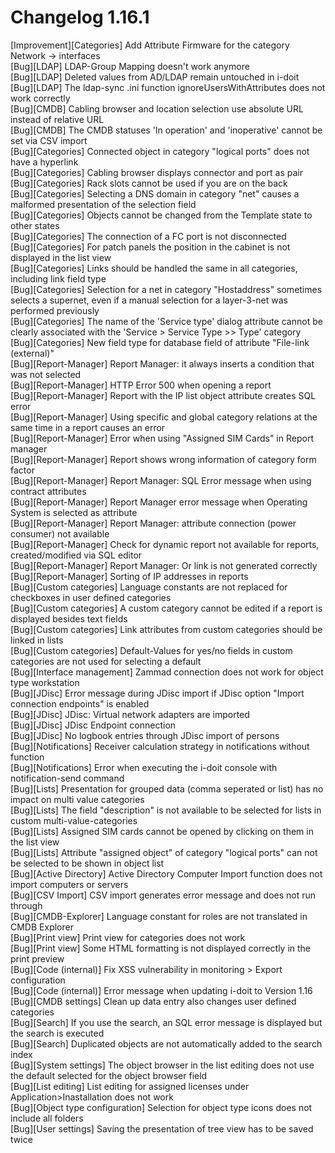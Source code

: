 # Changelog 1.16.1

[Improvement][Categories] Add Attribute Firmware for the category Network -> interfaces  
[Bug][LDAP] LDAP-Group Mapping doesn't work anymore  
[Bug][LDAP] Deleted values from AD/LDAP remain untouched in i-doit  
[Bug][LDAP] The ldap-sync .ini function ignoreUsersWithAttributes does not work correctly  
[Bug][CMDB] Cabling browser and location selection use absolute URL instead of relative URL  
[Bug][CMDB] The CMDB statuses 'In operation' and 'inoperative' cannot be set via CSV import  
[Bug][Categories] Connected object in category "logical ports" does not have a hyperlink  
[Bug][Categories] Cabling browser displays connector and port as pair  
[Bug][Categories] Rack slots cannot be used if you are on the back  
[Bug][Categories] Selecting a DNS domain in category "net" causes a malformed presentation of the selection field  
[Bug][Categories] Objects cannot be changed from the Template state to other states  
[Bug][Categories] The connection of a FC port is not disconnected  
[Bug][Categories] For patch panels the position in the cabinet is not displayed in the list view  
[Bug][Categories] Links should be handled the same in all categories, including link field type  
[Bug][Categories] Selection for a net in category "Hostaddress" sometimes selects a supernet, even if a manual selection for a layer-3-net was performed previously  
[Bug][Categories] The name of the 'Service type' dialog attribute cannot be clearly associated with the 'Service > Service Type >> Type' category  
[Bug][Categories] New field type for database field of attribute "File-link (external)"  
[Bug][Report-Manager] Report Manager: it always inserts a condition that was not selected  
[Bug][Report-Manager] HTTP Error 500 when opening a report  
[Bug][Report-Manager] Report with the IP list object attribute creates SQL error  
[Bug][Report-Manager] Using specific and global category relations at the same time in a report causes an error  
[Bug][Report-Manager] Error when using "Assigned SIM Cards" in Report manager  
[Bug][Report-Manager] Report shows wrong information of category form factor  
[Bug][Report-Manager] Report Manager: SQL Error message when using contract attributes  
[Bug][Report-Manager] Report Manager error message when Operating System is selected as attribute  
[Bug][Report-Manager] Report Manager: attribute connection (power consumer) not available  
[Bug][Report-Manager] Check for dynamic report not available for reports, created/modified via SQL editor  
[Bug][Report-Manager] Report Manager: Or link is not generated correctly  
[Bug][Report-Manager] Sorting of IP addresses in reports  
[Bug][Custom categories] Language constants are not replaced for checkboxes in user defined categories  
[Bug][Custom categories] A custom category cannot be edited if a report is displayed besides text fields  
[Bug][Custom categories] Link attributes from custom categories should be linked in lists  
[Bug][Custom categories] Default-Values for yes/no fields in custom categories are not used for selecting a default  
[Bug][Interface management] Zammad connection does not work for object type workstation  
[Bug][JDisc] Error message during JDisc import if JDisc option "Import connection endpoints" is enabled  
[Bug][JDisc] JDisc: Virtual network adapters are imported  
[Bug][JDisc] JDisc Endpoint connection  
[Bug][JDisc] No logbook entries through JDisc import of persons  
[Bug][Notifications] Receiver calculation strategy in notifications without function  
[Bug][Notifications] Error when executing the i-doit console with notification-send command  
[Bug][Lists] Presentation for grouped data (comma seperated or list) has no impact on multi value categories  
[Bug][Lists] The field "description" is not available to be selected for lists in custom multi-value-categories  
[Bug][Lists] Assigned SIM cards cannot be opened by clicking on them in the list view  
[Bug][Lists] Attribute "assigned object" of category "logical ports" can not be selected to be shown in object list  
[Bug][Active Directory] Active Directory Computer Import function does not import computers or servers  
[Bug][CSV Import] CSV import generates error message and does not run through  
[Bug][CMDB-Explorer] Language constant for roles are not translated in CMDB Explorer  
[Bug][Print view] Print view for categories does not work  
[Bug][Print view] Some HTML formatting is not displayed correctly in the print preview  
[Bug][Code (internal)] Fix XSS vulnerability in monitoring > Export configuration  
[Bug][Code (internal)] Error message when updating i-doit to Version 1.16  
[Bug][CMDB settings] Clean up data entry also changes user defined categories  
[Bug][Search] If you use the search, an SQL error message is displayed but the search is executed  
[Bug][Search] Duplicated objects are not automatically added to the search index  
[Bug][System settings] The object browser in the list editing does not use the default selected for the object browser field  
[Bug][List editing] List editing for assigned licenses under Application>Inastallation does not work  
[Bug][Object type configuration] Selection for object type icons does not include all folders  
[Bug][User settings] Saving the presentation of tree view has to be saved twice  